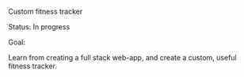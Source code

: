 Custom fitness tracker

Status: In progress

Goal:

Learn from creating a full stack web-app, and create a custom, useful fitness tracker.

